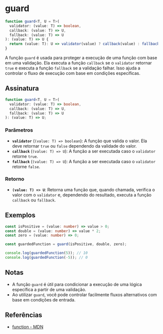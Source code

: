 # guard

```typescript
function guard<T, U = T>(
  validator: (value: T) => boolean,
  callback: (value: T) => U,
  fallback: (value: T) => U
): (value: T) => U {
  return (value: T): U => validator(value) ? callback(value) : fallback(value);
}
```

A função `guard` é usada para proteger a execução de uma função com base em uma validação. Ela executa a função `callback` se o `validator` retornar `true` e executa a função `fallback` se a validação falhar. Isso ajuda a controlar o fluxo de execução com base em condições específicas.

## Assinatura

```typescript
function guard<T, U = T>(
  validator: (value: T) => boolean,
  callback: (value: T) => U,
  fallback: (value: T) => U
): (value: T) => U;
```

### Parâmetros

- **`validator`** (`(value: T) => boolean`): A função que valida o valor. Ela deve retornar `true` ou `false` dependendo da validade do valor.
- **`callback`** (`(value: T) => U`): A função a ser executada caso o `validator` retorne `true`.
- **`fallback`** (`(value: T) => U`): A função a ser executada caso o `validator` retorne `false`.

### Retorno

- **`(value: T) => U`**: Retorna uma função que, quando chamada, verifica o valor com o `validator` e, dependendo do resultado, executa a função `callback` ou `fallback`.

## Exemplos

```typescript
const isPositive = (value: number) => value > 0;
const double = (value: number) => value * 2;
const zero = (value: number) => 0;

const guardedFunction = guard(isPositive, double, zero);

console.log(guardedFunction(5)); // 10
console.log(guardedFunction(-5)); // 0
```

## Notas

- A função `guard` é útil para condicionar a execução de uma lógica específica a partir de uma validação.
- Ao utilizar `guard`, você pode controlar facilmente fluxos alternativos com base em condições de entrada.

## Referências

- [function - MDN](https://developer.mozilla.org/en-US/docs/Web/JavaScript/Guide/Functions)